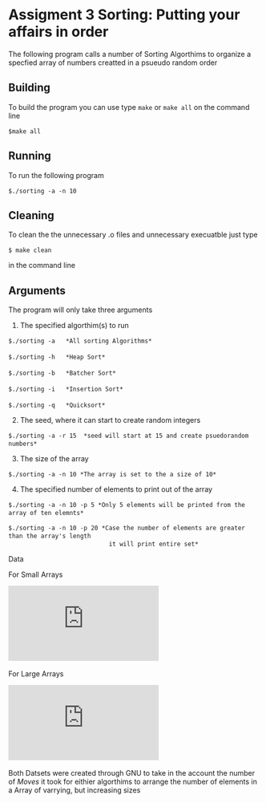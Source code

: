 # Assigment 3 Sorting: Putting your affairs in order
The following program calls a number of Sorting Algorthims to organize a specfied array of numbers creatted in a
psueudo random order
## Building
 To build the program you can use type `make` or `make all` on the command line
```
$make all
```

## Running
To run the following program

```
$./sorting -a -n 10
```

## Cleaning

To clean the the unnecessary .o files and unnecessary execuatble just type

```
$ make clean
```

in the command line

## Arguments

The program will only take three arguments

1. The specified algorthim(s) to run

```
$./sorting -a   *All sorting Algorithms*

$./sorting -h   *Heap Sort*

$./sorting -b   *Batcher Sort*

$./sorting -i   *Insertion Sort*

$./sorting -q   *Quicksort*

```


2. The seed, where it can start to create random integers

```
$./sorting -a -r 15  *seed will start at 15 and create psuedorandom numbers*
```

3. The size of the array

```
$./sorting -a -n 10 *The array is set to the a size of 10*
```

4. The specified number of elements to print out of the array

```
$./sorting -a -n 10 -p 5 *Only 5 elements will be printed from the array of ten elemnts*
```

```
$./sorting -a -n 10 -p 20 *Case the number of elements are greater than the array's length
                            it will print entire set*
```
Data

For Small Arrays

![small.pdf](https://github.com/timpt0261/Coding-Practice/blob/master/rtchavez/asgn3/small.pdf)



For Large Arrays

![large.pdf](https://github.com/timpt0261/Coding-Practice/blob/master/rtchavez/asgn3/large.pdf)

Both Datsets were created through GNU to take in the account the number of *Moves* it took for eithier algorthims to arrange the number of elements in a Array of varrying, but increasing sizes

